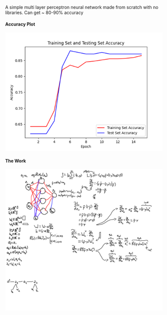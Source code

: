 A simple multi layer perceptron neural network made from scratch with no libraries. Can get ~ 80-90% accuracy

#### Accuracy Plot ####

![](media/Figure_1.png)


#### The Work ####

![](media/2025_06_17_0vo_Kleki.png)
